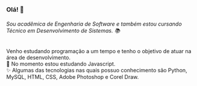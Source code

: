 ### Olá! 👋
###### Sou acadêmica de Engenharia de Software e também estou cursando Técnico em Desenvolvimento de Sistemas. 📚 </br>
Venho estudando programação a um tempo e tenho o objetivo de atuar na área de desenvolvimento.</br>
🌱 No momento estou estudando Javascript. </br>
✨ Algumas das tecnologias nas quais possuo conhecimento são Python, MySQL, HTML, CSS, Adobe Photoshop e Corel Draw.

<!--
**isa-csilva/isa-csilva** is a ✨ _special_ ✨ repository because its `README.md` (this file) appears on your GitHub profile.

Here are some ideas to get you started:

- 🔭 I’m currently working on ...
- 🌱 I’m currently learning ...
- 👯 I’m looking to collaborate on ...
- 🤔 I’m looking for help with ...
- 💬 Ask me about ...
- 📫 How to reach me: ...
- 😄 Pronouns: ...
- ⚡ Fun fact: ...
-->
